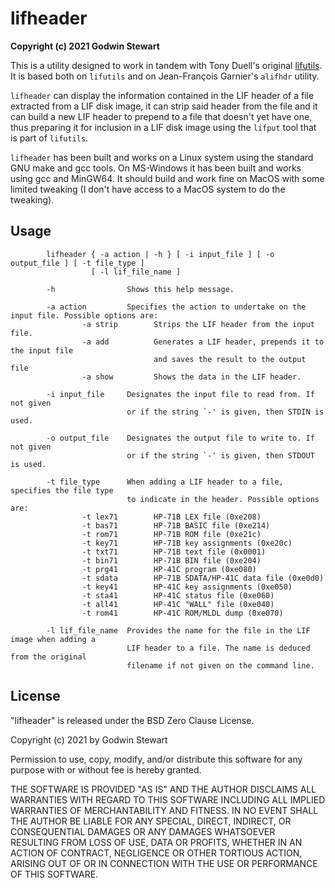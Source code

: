 # lifheader

**Copyright (c) 2021 Godwin Stewart**

This is a utility designed to work in tandem with Tony Duell's original
[lifutils](https://github.com/bug400/lifutils). It is based both on `lifutils`
and on Jean-François Garnier's `alifhdr` utility.

`lifheader` can display the information contained in the LIF header of a file
extracted from a LIF disk image, it can strip said header from the file and it
can build a new LIF header to prepend to a file that doesn't yet have one, thus
preparing it for inclusion in a LIF disk image using the `lifput` tool that is
part of `lifutils`.

`lifheader` has been built and works on a Linux system using the standard GNU
make and gcc tools. On MS-Windows it has been built and works using gcc and
MinGW64. It should build and work fine on MacOS with some limited tweaking
(I don't have access to a MacOS system to do the tweaking).

## Usage
```
        lifheader { -a action | -h } [ -i input_file ] [ -o output_file ] [ -t file_type ]
                  [ -l lif_file_name ]

        -h                Shows this help message.

        -a action         Specifies the action to undertake on the input file. Possible options are:
                -a strip        Strips the LIF header from the input file.
                -a add          Generates a LIF header, prepends it to the input file
                                and saves the result to the output file
                -a show         Shows the data in the LIF header.

        -i input_file     Designates the input file to read from. If not given
                          or if the string `-' is given, then STDIN is used.

        -o output_file    Designates the output file to write to. If not given
                          or if the string `-' is given, then STDOUT is used.

        -t file_type      When adding a LIF header to a file, specifies the file type
                          to indicate in the header. Possible options are:
                -t lex71        HP-71B LEX file (0xe208)
                -t bas71        HP-71B BASIC file (0xe214)
                -t rom71        HP-71B ROM file (0xe21c)
                -t key71        HP-71B key assignments (0xe20c)
                -t txt71        HP-71B text file (0x0001)
                -t bin71        HP-71B BIN file (0xe204)
                -t prg41        HP-41C program (0xe080)
                -t sdata        HP-71B SDATA/HP-41C data file (0xe0d0)
                -t key41        HP-41C key assignments (0xe050)
                -t sta41        HP-41C status file (0xe060)
                -t all41        HP-41C "WALL" file (0xe040)
                -t rom41        HP-41C ROM/MLDL dump (0xe070)

        -l lif_file_name  Provides the name for the file in the LIF image when adding a
                          LIF header to a file. The name is deduced from the original
                          filename if not given on the command line.
```

## License
"lifheader" is released under the BSD Zero Clause License.

Copyright (c) 2021 by Godwin Stewart

Permission to use, copy, modify, and/or distribute this software for any
purpose with or without fee is hereby granted.

THE SOFTWARE IS PROVIDED "AS IS" AND THE AUTHOR DISCLAIMS ALL WARRANTIES WITH
REGARD TO THIS SOFTWARE INCLUDING ALL IMPLIED WARRANTIES OF MERCHANTABILITY
AND FITNESS. IN NO EVENT SHALL THE AUTHOR BE LIABLE FOR ANY SPECIAL, DIRECT,
INDIRECT, OR CONSEQUENTIAL DAMAGES OR ANY DAMAGES WHATSOEVER RESULTING FROM
LOSS OF USE, DATA OR PROFITS, WHETHER IN AN ACTION OF CONTRACT, NEGLIGENCE OR
OTHER TORTIOUS ACTION, ARISING OUT OF OR IN CONNECTION WITH THE USE OR
PERFORMANCE OF THIS SOFTWARE.
